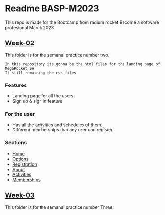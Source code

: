 # Readme BASP-M2023
This repo is made for the Bootcamp from radium rocket Become a software profesional March 2023 


## [Week-02](https://github.com/Roberto-Orazi/BaSP-M2023/tree/main/Week-02)  
This folder is for the semanal practice number two.

```
In this repository its gonna be the html files for the landing page of MegaRocket SA
It still remaining the css files
```

### Features

- Landing page for all the users
- Sign up & sign in feature
  
### For the user

- Has all the activities and schedules of them.
- Different memberships that any user can register.

### Sections

- [Home](https://github.com/Roberto-Orazi/BaSP-M2023/blob/main/Week-02/index.html#L72)
- [Options](https://github.com/Roberto-Orazi/BaSP-M2023/blob/main/Week-02/index.html#L85)
- [Registration](https://github.com/Roberto-Orazi/BaSP-M2023/blob/main/Week-02/index.html#L111)
- [About](https://github.com/Roberto-Orazi/BaSP-M2023/blob/main/Week-02/index.html#L168)
- [Activities](https://github.com/Roberto-Orazi/BaSP-M2023/blob/main/Week-02/index.html#L176)
- [Memberships](https://github.com/Roberto-Orazi/BaSP-M2023/blob/main/Week-02/index.html#L213)

## [Week-03](https://github.com/Roberto-Orazi/BaSP-M2023/tree/main/Week-03)  
This folder is for the semanal practice number Three.
